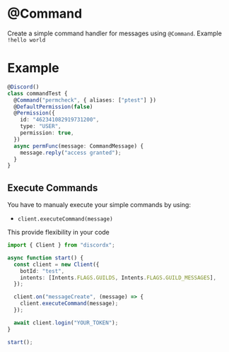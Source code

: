 # @Command

Create a simple command handler for messages using `@Command`. Example `!hello world`

# Example

```ts
@Discord()
class commandTest {
  @Command("permcheck", { aliases: ["ptest"] })
  @DefaultPermission(false)
  @Permission({
    id: "462341082919731200",
    type: "USER",
    permission: true,
  })
  async permFunc(message: CommandMessage) {
    message.reply("access granted");
  }
}
```

## Execute Commands

You have to manualy execute your simple commands by using:

- `client.executeCommand(message)`

This provide flexibility in your code

```ts
import { Client } from "discordx";

async function start() {
  const client = new Client({
    botId: "test",
    intents: [Intents.FLAGS.GUILDS, Intents.FLAGS.GUILD_MESSAGES],
  });

  client.on("messageCreate", (message) => {
    client.executeCommand(message);
  });

  await client.login("YOUR_TOKEN");
}

start();
```
